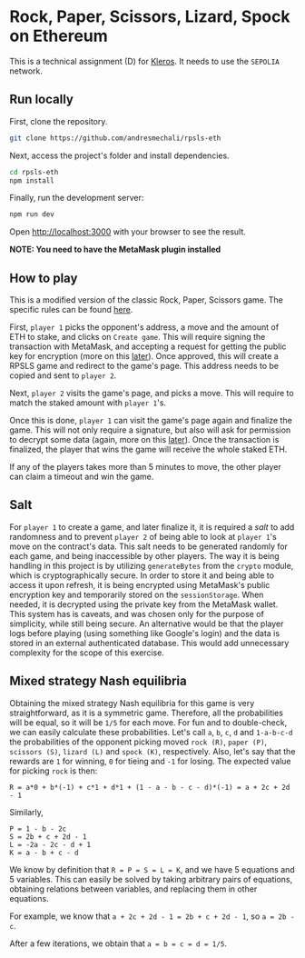 # Rock, Paper, Scissors, Lizard, Spock on Ethereum

This is a technical assignment (D) for [Kleros](https://kleros.io/). It needs to use the `SEPOLIA` network.

## Run locally

First, clone the repository.
```bash
git clone https://github.com/andresmechali/rpsls-eth
```

Next, access the project's folder and install dependencies.
```bash
cd rpsls-eth
npm install
```

Finally, run the development server:

```bash
npm run dev
```

Open [http://localhost:3000](http://localhost:3000) with your browser to see the result.

**NOTE: You need to have the MetaMask plugin installed**

## How to play

This is a modified version of the classic Rock, Paper, Scissors game. The specific rules can be found [here](https://en.wikipedia.org/wiki/Rock_paper_scissors#Additional_weapons).

First, `player 1` picks the opponent's address, a move and the amount of ETH to stake, and clicks on `Create game`. This will require
signing the transaction with MetaMask, and accepting a request for getting the public key for encryption (more on this [later](#salt)).
Once approved, this will create a RPSLS game and redirect to the game's page. This address needs to be copied and sent to `player 2`.

Next, `player 2` visits the game's page, and picks a move. This will require to match the staked amount with `player 1`'s.

Once this is done, `player 1` can visit the game's page again and finalize the game. This will not only require a signature, but also will
ask for permission to decrypt some data (again, more on this [later](#salt)). Once the transaction is finalized, the player that wins the
game will receive the whole staked ETH.

If any of the players takes more than 5 minutes to move, the other player can claim a timeout and win the game.

## Salt

For `player 1` to create a game, and later finalize it, it is required a *salt* to add randomness and to prevent `player 2` of being
able to look at `player 1`'s move on the contract's data. This salt needs to be generated randomly for each game, and being inaccessible
by other players. The way it is being handling in this project is by utilizing `generateBytes` from the `crypto` module, which is
cryptographically secure. In order to store it and being able to access it upon refresh, it is being encrypted
using MetaMask's public encryption key and temporarily stored on the `sessionStorage`. When needed, it is decrypted using the private
key from the MetaMask wallet. This system has is caveats, and was chosen only for the purpose of simplicity, while still being secure. An
alternative would be that the player logs before playing (using something like Google's login) and the data is stored in an external
authenticated database. This would add unnecessary complexity for the scope of this exercise.

## Mixed strategy Nash equilibria
Obtaining the mixed strategy Nash equilibria for this game is very straightforward, as it is a symmetric game. Therefore, all the probabilities
will be equal, so it will be `1/5` for each move.
For fun and to double-check, we can easily calculate these probabilities.
Let's call `a`, `b`, `c`, `d` and `1-a-b-c-d` the probabilities of the opponent picking moved `rock (R)`, `paper (P)`, `scissors (S)`, `lizard (L)` and `spock (K)`,
respectively. Also, let's say that the rewards are `1` for winning, `0` for tieing and `-1` for losing.
The expected value for picking `rock` is then:

```
R = a*0 + b*(-1) + c*1 + d*1 + (1 - a - b - c - d)*(-1) = a + 2c + 2d - 1
```

Similarly,
```
P = 1 - b - 2c
S = 2b + c + 2d - 1
L = -2a - 2c - d + 1
K = a - b + c - d
```

We know by definition that `R = P = S = L = K`, and we have 5 equations and 5 variables. This can easily be solved by taking arbitrary pairs of
equations, obtaining relations between variables, and replacing them in other equations.

For example, we know that `a + 2c + 2d - 1 = 2b + c + 2d - 1`, so `a = 2b - c`.

After a few iterations, we obtain that `a = b = c = d = 1/5`.
